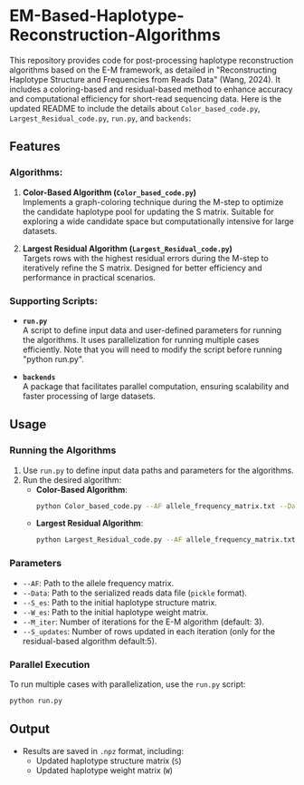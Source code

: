 # EM-Based-Haplotype-Reconstruction-Algorithms
This repository provides code for post-processing haplotype reconstruction algorithms based on the E-M framework, as detailed in "Reconstructing Haplotype Structure and Frequencies from Reads Data" (Wang, 2024). It includes a coloring-based and residual-based method to enhance accuracy and computational efficiency for short-read sequencing data.
Here is the updated README to include the details about `Color_based_code.py`, `Largest_Residual_code.py`, `run.py`, and `backends`:

## Features

### Algorithms:
1. **Color-Based Algorithm (`Color_based_code.py`)**  
   Implements a graph-coloring technique during the M-step to optimize the candidate haplotype pool for updating the S matrix. Suitable for exploring a wide candidate space but computationally intensive for large datasets.
   
2. **Largest Residual Algorithm (`Largest_Residual_code.py`)**  
   Targets rows with the highest residual errors during the M-step to iteratively refine the S matrix. Designed for better efficiency and performance in practical scenarios.

### Supporting Scripts:
- **`run.py`**  
  A script to define input data and user-defined parameters for running the algorithms. It uses parallelization for running multiple cases efficiently. Note that you will need to modify the script before running "python run.py".
  
- **`backends`**  
  A package that facilitates parallel computation, ensuring scalability and faster processing of large datasets.


## Usage

### Running the Algorithms
1. Use `run.py` to define input data paths and parameters for the algorithms.
2. Run the desired algorithm:
   - **Color-Based Algorithm**:
     ```bash
     python Color_based_code.py --AF allele_frequency_matrix.txt --Data data.pkl --S_es initial_haplotype_structure.txt --W_es initial_haplotype_weights.txt --M_iter 3
     ```
   - **Largest Residual Algorithm**:
     ```bash
     python Largest_Residual_code.py --AF allele_frequency_matrix.txt --Data data.pkl --S_es initial_haplotype_structure.txt --W_es initial_haplotype_weights.txt --M_iter 3 --S_updates 5
     ```

### Parameters
- `--AF`: Path to the allele frequency matrix.
- `--Data`: Path to the serialized reads data file (`pickle` format).
- `--S_es`: Path to the initial haplotype structure matrix.
- `--W_es`: Path to the initial haplotype weight matrix.
- `--M_iter`: Number of iterations for the E-M algorithm (default: 3).
- `--S_updates`: Number of rows updated in each iteration (only for the residual-based algorithm default:5).

### Parallel Execution
To run multiple cases with parallelization, use the `run.py` script:
```bash
python run.py
```

## Output
- Results are saved in `.npz` format, including:
  - Updated haplotype structure matrix (`S`)
  - Updated haplotype weight matrix (`W`)
